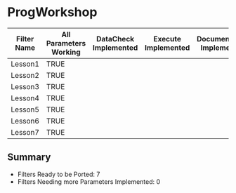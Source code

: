 # ProgWorkshop #

|  Filter Name | All Parameters Working | DataCheck Implemented | Execute Implemented | Documentation Implemented |
|--------------|------------------------|-----------------------|---------------------|---------------------------|
| Lesson1 | TRUE  | | | |
| Lesson2 | TRUE  | | | |
| Lesson3 | TRUE  | | | |
| Lesson4 | TRUE  | | | |
| Lesson5 | TRUE  | | | |
| Lesson6 | TRUE  | | | |
| Lesson7 | TRUE  | | | |


## Summary ##

+ Filters Ready to be Ported: 7
+ Filters Needing more Parameters Implemented: 0
